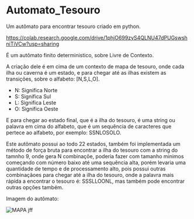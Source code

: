 # Automato_Tesouro

Um autômato para encontrar tesouro criado em python.

https://colab.research.google.com/drive/1phjO699zyS4QLNU47dPUGswshniTiVCw?usp=sharing

É um autômato finito deterministico, sobre Livre de Contexto.

A criação dele é em cima de um contexto de mapa de tesouro, onde cada ilha ou caverna é um estado, e para chegar até as ilhas existem as transições, sobre o alfabeto: [N,S,L,O].

 - N: Significa Norte
 - S: Significa Sul
 - L: Significa Leste
 - O: Significa Oeste

E para chegar ao estado final, que é a ilha do tesouro, é uma string ou palavra em cima do alfabeto, que é um sequência de caracteres que pertece ao alfabeto, por exemplo: SSNLOSOLO.

Este autômato possui ao todo 22 estados, também foi implementada um método de força bruta para encontrar a ilha do tesouro com a string do tamnho 9, onde gera N combinaçõe, poderia fazer
com tamanho minimos começando com número baixo até uma sequência alta, porém levaria uma quantidade de tempo e de processamento alto, pois possui outras combinaçãoes para chegar até a ilha do tesouro,
onde a palavra mais rápida a encontrar o tesouro é: SSSLLOONL, mas também pode encontrar outras opções também.

Imagem do autômato:

![MAPA jff](https://github.com/Paulo-dev2/Automato_Tesouro/assets/65676235/72fd24bb-acaa-4094-add2-a3d785046601)
